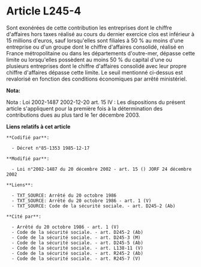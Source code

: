# Article L245-4

Sont exonérées de cette contribution les entreprises dont le chiffre d'affaires hors taxes réalisé au cours du dernier
exercice clos est inférieur à 15 millions d'euros, sauf lorsqu'elles sont filiales à 50 % au moins d'une entreprise ou d'un
groupe dont le chiffre d'affaires consolidé, réalisé en France métropolitaine ou dans les départements d'outre-mer, dépasse
cette limite ou lorsqu'elles possèdent au moins 50 % du capital d'une ou plusieurs entreprises dont le chiffre d'affaires
consolidé avec leur propre chiffre d'affaires dépasse cette limite. Le seuil mentionné ci-dessus est revalorisé en fonction
des conditions économiques par arrêté ministériel.

**Nota:**

Nota : Loi 2002-1487 2002-12-20 art. 15 IV : Les dispositions du présent article s'appliquent pour la première fois à la
détermination des contributions dues au plus tard le 1er décembre 2003.

**Liens relatifs à cet article**

	**Codifié par**:

	  - Décret n°85-1353 1985-12-17

	**Modifié par**:

	  - Loi n°2002-1487 du 20 décembre 2002 - art. 15 () JORF 24 décembre 2002

	**Liens**:

	  - TXT_SOURCE: Arrêté du 20 octobre 1986
	  - TXT_SOURCE: Arrêté du 20 octobre 1986 - art. 1 (V)
	  - TXT_SOURCE: Code de la sécurité sociale. - art. D245-2 (Ab)

	**Cité par**:

	  - Arrêté du 20 octobre 1986 - art. 1 (V)
	  - Code de la sécurité sociale. - art. D245-2 (Ab)
	  - Code de la sécurité sociale. - art. D245-3 (M)
	  - Code de la sécurité sociale. - art. D245-5 (Ab)
	  - Code de la sécurité sociale. - art. L138-11 (V)
	  - Code de la sécurité sociale. - art. R245-2 (Ab)
	  - Code de la sécurité sociale. - art. R245-7 (V)
